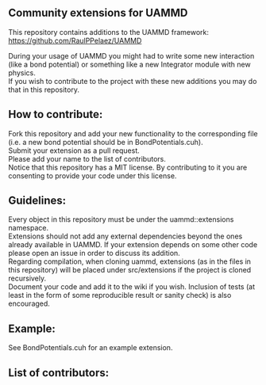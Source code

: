 ## Community extensions for UAMMD  

This repository contains additions to the UAMMD framework: https://github.com/RaulPPelaez/UAMMD  

During your usage of UAMMD you might had to write some new interaction (like a bond potential) or something like a new Integrator module with new physics.  
If you wish to contribute to the project with these new additions you may do that in this repository.  

## How to contribute:  

Fork this repository and add your new functionality to the corresponding file (i.e. a new bond potential should be in BondPotentials.cuh).  
Submit your extension as a pull request.  
Please add your name to the list of contributors.  
Notice that this repository has a MIT license. By contributing to it you are consenting to provide your code under this license.  

## Guidelines:  

Every object in this repository must be under the uammd::extensions namespace.  
Extensions should not add any external dependencies beyond the ones already available in UAMMD. If your extension depends on some other code please open an issue in order to discuss its addition.  
Regarding compilation, when cloning uammd, extensions (as in the files in this repository) will be placed under src/extensions if the project is cloned recursively.  
Document your code and add it to the wiki if you wish. Inclusion of tests (at least in the form of some reproducible result or sanity check) is also encouraged.  

## Example:  

See BondPotentials.cuh for an example extension.  


## List of contributors:  
